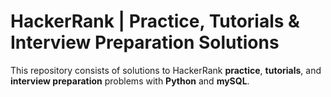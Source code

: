 # HackerRank | Practice, Tutorials & Interview Preparation Solutions

This repository consists of solutions to HackerRank **practice**, **tutorials**, and **interview preparation** problems with **Python** and **mySQL**.